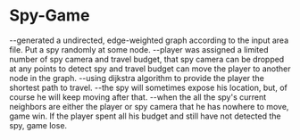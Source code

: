 # Spy-Game
--generated a undirected, edge-weighted graph according to the input area file. Put a spy randomly at some node.
--player was assigned a limited number of spy camera and travel budget, that spy camera can be dropped at any points to detect spy and travel budget can move the player to another node in the graph.
--using dijkstra algorithm to provide the player the shortest path to travel.
--the spy will sometimes expose his location, but, of course he will keep moving after that.
--when the all the spy's current neighbors are either the player or spy camera that he has nowhere to move, game win. If the player spent all his budget and still have not detected the spy, game lose.

